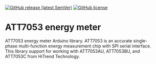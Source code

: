 <!-- PROJECT SHIELDS -->
[![GitHub release (latest SemVer)](https://img.shields.io/github/v/release/chandrawi/ATT7053)](https://github.com/chandrawi/ATT7053/releases)
[![GitHub license](https://img.shields.io/github/license/chandrawi/ATT7053)](https://github.com/chandrawi/ATT7053/blob/main/LICENSE)


# ATT7053 energy meter

ATT7053 energy meter Arduino library. ATT7053 is an accurate single-phase multi-function energy measurement chip with SPI serial interface. This library support for working with ATT7053AU, ATT7053BU, and ATT7053C from HiTrend Technology.
